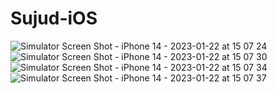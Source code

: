 # Sujud-iOS
 

![Simulator Screen Shot - iPhone 14 - 2023-01-22 at 15 07 24](https://user-images.githubusercontent.com/80623330/214935524-e04b22e8-17b9-4d81-b588-786fa5cad8ad.png)
![Simulator Screen Shot - iPhone 14 - 2023-01-22 at 15 07 30](https://user-images.githubusercontent.com/80623330/214935529-b2cc662e-3b74-466d-b865-db01e0cdc796.png)
![Simulator Screen Shot - iPhone 14 - 2023-01-22 at 15 07 34](https://user-images.githubusercontent.com/80623330/214935533-41a7ad3a-dd8f-4190-b911-3b78dbfb783f.png)
![Simulator Screen Shot - iPhone 14 - 2023-01-22 at 15 07 37](https://user-images.githubusercontent.com/80623330/214935539-0fd442a6-998b-4095-995d-b4fdea344fbd.png)
